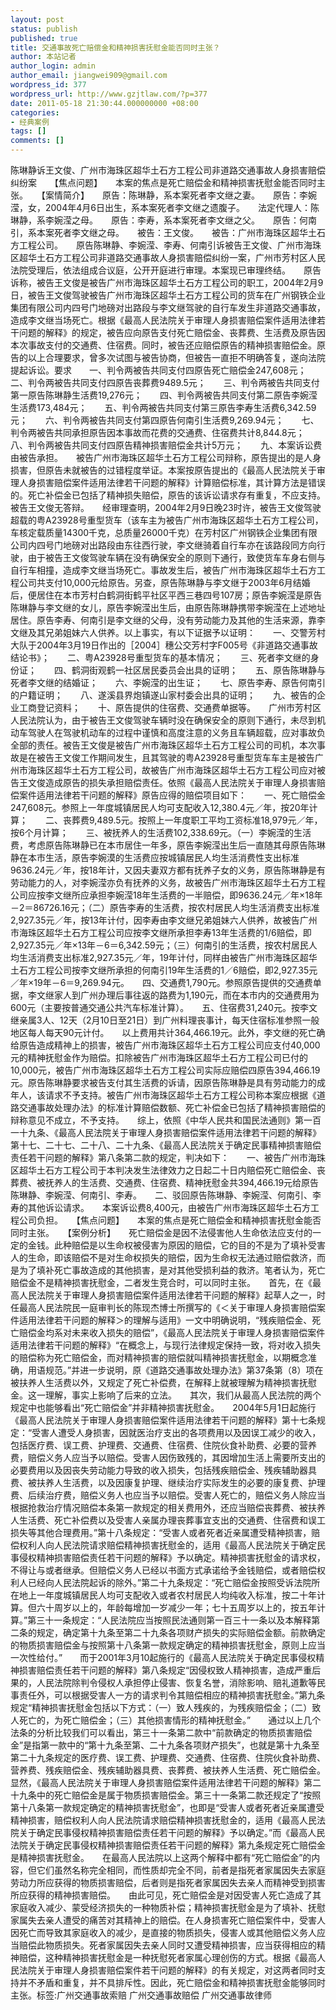 ```yaml
---
layout: post
status: publish
published: true
title: 交通事故死亡赔偿金和精神损害抚慰金能否同时主张？
author: 本站记者
author_login: admin
author_email: jiangwei909@gmail.com
wordpress_id: 377
wordpress_url: http://www.gzjtlaw.com/?p=377
date: 2011-05-18 21:30:44.000000000 +08:00
categories:
- 经典案例
tags: []
comments: []
---
```

陈琳静诉王文俊、广州市海珠区超华土石方工程公司非道路交通事故人身损害赔偿纠纷案　　【焦点问题】　　本案的焦点是死亡赔偿金和精神损害抚慰金能否同时主张。　　【案情简介】　　原告：陈琳静，系本案死者李文继之妻。　　原告：李婉滢，女，2004年4月6日出生，系本案死者李文继之遗腹子。　　法定代理人：陈琳静，系李婉滢之母。　　原告：李寿，系本案死者李文继之父。　　原告：何南引，系本案死者李文继之母。　　被告：王文俊。　　被告：广州市海珠区超华土石方工程公司。　　原告陈琳静、李婉滢、李寿、何南引诉被告王文俊、广州市海珠区超华土石方工程公司非道路交通事故人身损害赔偿纠纷一案，广州市芳村区人民法院受理后，依法组成合议庭，公开开庭进行审理。本案现已审理终结。　　原告诉称，被告王文俊是被告广州市海珠区超华土石方工程公司的职工，2004年2月9日，被告王文俊驾驶被告广州市海珠区超华土石方工程公司的货车在广州钢铁企业集团有限公司内四号门地磅对出路段与李文继驾驶的自行车发生非道路交通事故，造成李文继当场死亡。根据《最高人民法院关于审理人身损害赔偿案件适用法律若干问题的解释》的规定，被告应向原告支付死亡赔偿金、丧葬费、生活费及原告因本次事故支付的交通费、住宿费。同时，被告还应赔偿原告的精神损害赔偿金。原告的以上合理要求，曾多次试图与被告协商，但被告一直拒不明确答复，遂向法院提起诉讼。要求　　一、判令两被告共同支付四原告死亡赔偿金247,608元；　　二、判令两被告共同支付四原告丧葬费9489.5元；　　三、判令两被告共同支付第一原告陈琳静生活费19,276元；　　四、判令两被告共同支付第二原告李婉滢生活费173,484元；　　五、判令两被告共同支付第三原告李寿生活费6,342.59元；　　六、判令两被告共同支付第四原告何南引生活费9,269.94元；　　七、判令两被告共同承担原告因本事故而花费的交通费、住宿费共计8,844.8元；　　八、判令两被告共同支付四原告精神损害赔偿金共计5万元；　　九、本案诉讼费由被告承担。　　被告广州市海珠区超华土石方工程公司辩称，原告提出的是人身损害，但原告未就被告的过错程度举证。本案按原告提出的《最高人民法院关于审理人身损害赔偿案件适用法律若干问题的解释》计算赔偿标准，其计算方法是错误的。死亡补偿金已包括了精神损失赔偿，原告的该诉讼请求存有重复，不应支持。被告王文俊无答辩。　　经审理查明，2004年2月9日晚23时许，被告王文俊驾驶超载的粤A23928号重型货车（该车主为被告广州市海珠区超华土石方工程公司，车核定载质量14300千克，总质量26000千克）在芳村区广州钢铁企业集团有限公司内四号门地磅对出路段由东往西行驶，李文继骑着自行车亦在该路段同方向行驶，由于被告王文俊驾驶车辆在没有确保安全的原则下通行，致使货车车身右侧与自行车相撞，造成李文继当场死亡。事故发生后，被告广州市海珠区超华土石方工程公司共支付10,000元给原告。另查，原告陈琳静与李文继于2003年6月结婚后，便居住在本市芳村白鹤洞街鹤平社区平西三巷四号107房；原告李婉滢是原告陈琳静与李文继的女儿，原告李婉滢出生后，由原告陈琳静携带李婉滢在上述地址居住。原告李寿、何南引是李文继的父母，没有劳动能力及其他的生活来源，靠李文继及其兄弟姐妹六人供养。以上事实，有以下证据予以证明：　　一、交警芳村大队于2004年3月19日作出的［2004］穗公交芳村字F005号《非道路交通事故结论书》；　　二、粤A23928号重型货车的基本情况；　　三、死者李文继的身份证；　　四、鹤洞街观鹤一社区居民委员会出具的证明；　　五、原告陈琳静与死者李文继的结婚证；　　六、李婉滢的出生证；　　七、原告李寿、原告何南引的户籍证明；　　八、遂溪县界炮镇遂山家村委会出具的证明；　　九、被告的企业工商登记资料；　　十、原告提供的住宿费、交通费单据等。　　广州市芳村区人民法院认为，由于被告王文俊驾驶车辆时没在确保安全的原则下通行，未尽到机动车驾驶人在驾驶机动车的过程中谨慎和高度注意的义务且车辆超载，应对事故负全部的责任。被告王文俊是被告广州市海珠区超华土石方工程公司的司机，本次事故是在被告王文俊工作期间发生，且其驾驶的粤A23928号重型货车车主是被告广州市海珠区超华土石方工程公司，故被告广州市海珠区超华土石方工程公司应对被告王文俊造成原告的损失承担赔偿责任。依照《最高人民法院关于审理人身损害赔偿案件适用法律若干问题的解释》原告应得的赔偿项目如下：　　一、死亡赔偿金247,608元。参照上一年度城镇居民人均可支配收入12,380.4元／年，按20年计算；　　二、丧葬费9,489.5元。按照上一年度职工平均工资标准18,979元／年，按6个月计算；　　三、被抚养人的生活费102,338.69元。（一）李婉滢的生活费，考虑原告陈琳静已在本市居住一年多，原告李婉滢出生后一直随其母原告陈琳静在本市生活，原告李婉漠的生活费应按城镇居民人均生活消费性支出标准9636.24元／年，按18年计，又因夫妻双方都有抚养子女的义务，原告陈琳静是有劳动能力的人，对李婉滢亦负有抚养的义务，故被告广州市海珠区超华土石方工程公司应按李文继所应承担李婉滢18年生活费的一半赔偿，即9636.24元／年&times;18年－2＝86726.16元；（二）原告李寿的生活费，按农村居民人均生活消费支出标准2,927.35元／年，按13年计付，因李寿由李文继兄弟姐妹六人供养，故被告广州市海珠区超华土石方工程公司应按李文继所承担李寿13年生活费的1&#47;6赔偿，即2,927.35元／年&times;13年－6＝6,342.59元；（三）何南引的生活费，按农村居民人均生活消费支出标准2,927.35元／年，19年计付，同样由被告广州市海珠区超华土石方工程公司按李文继所承担的何南引19年生活费的1／6赔偿，即2,927.35元／年&times;19年－6＝9,269.94元。　　四、交通费1,790元。参照原告提供的交通费单据，李文继家人到广州办理后事往返的路费为1,190元，而在本市内的交通费用为600元（主要按普通交通公共汽车标准计算）。　　五、住宿费31,240元。按李文继亲属3人、12天（2月10日至21日）到广州料理丧事计，每天住宿标准参照一般地区每人每天90元计付。　　以上费用共计364,466.19元。此外，李文继的死亡确给原告造成精神上的损害，被告广州市海珠区超华土石方工程公司应支付40,000元的精神抚慰金作为赔偿。扣除被告广州市海珠区超华土石方工程公司已付的10,000元，被告广州市海珠区超华土石方工程公司实际应赔偿四原告394,466.19元。原告陈琳静要求被告支付其生活费的诉请，因原告陈琳静是具有劳动能力的成年人，该请求不予支持。被告广州市海珠区超华土石方工程公司称本案应根据《道路交通事故处理办法》的标准计算赔偿数额、死亡补偿金已包括了精神损害赔偿的辩称意见不成立，不予支持。　　综上，依照《中华人民共和国民法通则》第一百一十九条、《最高人民法院关于审理人身损害赔偿案件适用法律若干问题的解释》第十七、二十七、二十八、二十九条、《最高人民法院关于确定民事精神损害赔偿责任若干问题的解释》第八条第二款的规定，判决如下：　　一、被告广州市海珠区超华土石方工程公司于本判决发生法律效力之日起二十日内赔偿死亡赔偿金、丧葬费、被抚养人的生活费、交通费、住宿费、精神抚慰金共394,466.19元给原告陈琳静、李婉滢、何南引、李寿。　　二、驳回原告陈琳静、李婉滢、何南引、李寿的其他诉讼请求。　　本案诉讼费8,400元，由被告广州市海珠区超华土石方工程公司负担。　　【焦点问题】　　本案的焦点是死亡赔偿金和精神损害抚慰金能否同时主张。　　【案例分析】　　死亡赔偿金是因不法侵害他人生命依法应支付的一定的金钱。此种赔偿是以生命权被侵害为原因的赔偿，它的目的不是为了填补受害人的生命，即该赔偿不是对生命权损失的赔偿，因为生命权无法通过赔偿救济，而是为了填补死亡事故造成的其他损害，是对其他受损利益的救济。笔者认为，死亡赔偿金不是精神损害抚慰金，二者发生竞合时，可以同时主张。　　首先，在《最高人民法院关于审理人身损害赔偿案件适用法律若干问题的解释》起草人之一，时任最高人民法院民一庭审判长的陈现杰博士所撰写的《＜关于审理人身损害赔偿案件适用法律若干问题的解释＞的理解与适用》一文中明确说明，&ldquo;残疾赔偿金、死亡赔偿金均系对未来收入损失的赔偿&rdquo;，《最高人民法院关于审理人身损害赔偿案件适用法律若干问题的解释》&ldquo;在概念上，与现行法律规定保持一致，将对收入损失的赔偿称为死亡赔偿金，而对精神损害的赔偿就叫精神损害抚慰金，以期概念准确，用语规范。&rdquo;并进一步说明，原《道路交通事故处理办法》第37条第（8）项在被扶养人生活费以外，又规定了死亡补偿费，在解释上就被理解为精神损害抚慰金。这一理解，事实上影响了后来的立法。　　其次，我们从最高人民法院的两个规定中也能够看出&ldquo;死亡赔偿金&rdquo;并非精神损害抚慰金。　　2004年5月1日起施行《最高人民法院关于审理人身损害赔偿案件适用法律若干问题的解释》第十七条规定：&ldquo;受害人遭受人身损害，因就医治疗支出的各项费用以及因误工减少的收入，包括医疗费、误工费、护理费、交通费、住宿费、住院伙食补助费、必要的营养费，赔偿义务人应当予以赔偿。受害人因伤致残的，其因增加生活上需要所支出的必要费用以及因丧失劳动能力导致的收入损失，包括残疾赔偿金、残疾辅助器具费、被扶养人生活费，以及因康复护理、继续治疗实际发生的必要的康复费、护理费、后续治疗费，赔偿义务人也应当予以赔偿。受害人死亡的，赔偿义务人除应当根据抢救治疗情况赔偿本条第一款规定的相关费用外，还应当赔偿丧葬费、被扶养人生活费、死亡补偿费以及受害人亲属办理丧葬事宜支出的交通费、住宿费和误工损失等其他合理费用。&rdquo;第十八条规定：&ldquo;受害人或者死者近亲属遭受精神损害，赔偿权利人向人民法院请求赔偿精神损害抚慰金的，适用《最高人民法院关于确定民事侵权精神损害赔偿责任若干问题的解释》予以确定。精神损害抚慰金的请求权，不得让与或者继承。但赔偿义务人已经以书面方式承诺给予金钱赔偿，或者赔偿权利人已经向人民法院起诉的除外。&rdquo;第二十九条规定：&ldquo;死亡赔偿金按照受诉法院所在地上一年度城镇居民人均可支配收入或者农村居民人均纯收入标准，按二十年计算。但六十周岁以上的，年龄每增加一岁减少一年；七十五周岁以上的，按五年计算。&rdquo;第三十一条规定：&ldquo;人民法院应当按照民法通则第一百三十一条以及本解释第二条的规定，确定第十九条至第二十九条各项财产损失的实际赔偿金额。前款确定的物质损害赔偿金与按照第十八条第一款规定确定的精神损害抚慰金，原则上应当一次性给付。&rdquo;　　而于2001年3月10起施行的《最高人民法院关于确定民事侵权精神损害赔偿责任若干问题的解释》第八条规定&ldquo;因侵权致人精神损害，造成严重后果的，人民法院除判令侵权人承担停止侵害、恢复名誉，消除影响、赔礼道歉等民事责任外，可以根据受害人一方的请求判令其赔偿相应的精神损害抚慰金。&rdquo;第九条规定&ldquo;精神损害抚慰金包括以下方式：（一）致人残疾的，为残疾赔偿金；（二）致人死亡的，为死亡赔偿金；（三）其他损害情形的精神抚慰金。&rdquo;　　通过以上几个法条的分析比较我们可以看出，第三十一条第二款中&ldquo;前款确定的物质损害赔偿金&rdquo;是指第一款中的&ldquo;第十九条至第、二十九条各项财产损失&rdquo;，也就是第十九条至第二十九条规定的医疗费、误工费、护理费、交通费、住宿费、住院伙食补助费、营养费、残疾赔偿金、残疾辅助器具费、丧葬费、被扶养人生活费、死亡赔偿金。显然，《最高人民法院关于审理人身损害赔偿案件适用法律若干问题的解释》第二十九条中的死亡赔偿金是属于物质损害赔偿金。第三十一条第二款还规定了&ldquo;按照第十八条第一款规定确定的精神损害抚慰金&rdquo;，也即是&ldquo;受害人或者死者近亲属遭受精神损害，赔偿权利人向人民法院请求赔偿精神损害抚慰金的，适用《最高人民法院关于确定民事侵权精神损害赔偿责任若干问题的解释》予以确定。&rdquo;而《最高人民法院关于确定民事侵权精神损害赔偿责任若干问题的解释》第九条规定死亡赔偿金是精神损害抚慰金。　　在最高人民法院以上这两个解释中都有&ldquo;死亡赔偿金&rdquo;的内容，但它们虽然名称完全相同，而性质却完全不同，前者是指死者家属因失去家庭劳动力所应获得的物质损害赔偿，后者则是指死者家属因失去亲人而精神受到损害所应获得的精神损害赔偿。　　由此可见，死亡赔偿金是对因受害人死亡造成了其家庭收入减少、蒙受经济损失的一种物质补偿；精神损害抚慰金是为了填补、抚慰家属失去亲人遭受的痛苦对其精神上的赔偿。在人身损害死亡赔偿案件中，受害人因死亡而导致其家庭收入的减少，是直接的物质损失，侵害人或其他赔偿义务人应当赔偿此物质损失。死者家属因失去亲人同时又遭受精神损害，应当获得相应的精神赔偿，这种精神损害抚慰金是一种抚慰死者家属心理创伤的方式。根据《最高人民法院关于审理人身损害赔偿案件若干问题的解释》的有关规定，对这两者同时支持并不矛盾和重复，并不具排斥性。因此，死亡赔偿金和精神损害抚慰金能够同时主张。标签:广州交通事故索赔 广州交通事故赔偿 广州交通事故律师
